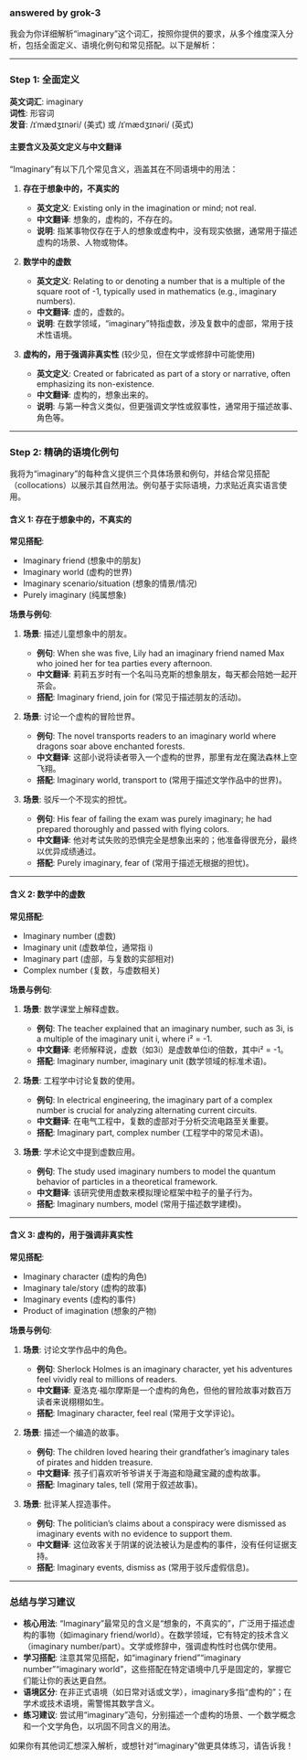### answered by grok-3
我会为你详细解析“imaginary”这个词汇，按照你提供的要求，从多个维度深入分析，包括全面定义、语境化例句和常见搭配。以下是解析：

---

### Step 1: 全面定义

**英文词汇**: imaginary  
**词性**: 形容词  
**发音**: /ɪˈmædʒɪnəri/ (美式) 或 /ɪˈmædʒɪnəri/ (英式)  

#### 主要含义及英文定义与中文翻译
“Imaginary”有以下几个常见含义，涵盖其在不同语境中的用法：

1. **存在于想象中的，不真实的**  
   - **英文定义**: Existing only in the imagination or mind; not real.  
   - **中文翻译**: 想象的，虚构的，不存在的。  
   - **说明**: 指某事物仅存在于人的想象或虚构中，没有现实依据，通常用于描述虚构的场景、人物或物体。  

2. **数学中的虚数**  
   - **英文定义**: Relating to or denoting a number that is a multiple of the square root of -1, typically used in mathematics (e.g., imaginary numbers).  
   - **中文翻译**: 虚的，虚数的。  
   - **说明**: 在数学领域，“imaginary”特指虚数，涉及复数中的虚部，常用于技术性语境。  

3. **虚构的，用于强调非真实性** (较少见，但在文学或修辞中可能使用)  
   - **英文定义**: Created or fabricated as part of a story or narrative, often emphasizing its non-existence.  
   - **中文翻译**: 虚构的，想象出来的。  
   - **说明**: 与第一种含义类似，但更强调文学性或叙事性，通常用于描述故事、角色等。  

---

### Step 2: 精确的语境化例句

我将为“imaginary”的每种含义提供三个具体场景和例句，并结合常见搭配（collocations）以展示其自然用法。例句基于实际语境，力求贴近真实语言使用。

#### 含义 1: 存在于想象中的，不真实的
**常见搭配**:  
- Imaginary friend (想象中的朋友)  
- Imaginary world (虚构的世界)  
- Imaginary scenario/situation (想象的情景/情况)  
- Purely imaginary (纯属想象)  

**场景与例句**:

1. **场景**: 描述儿童想象中的朋友。  
   - **例句**: When she was five, Lily had an imaginary friend named Max who joined her for tea parties every afternoon.  
   - **中文翻译**: 莉莉五岁时有一个名叫马克斯的想象朋友，每天都会陪她一起开茶会。  
   - **搭配**: Imaginary friend, join for (常见于描述朋友的活动)。  

2. **场景**: 讨论一个虚构的冒险世界。  
   - **例句**: The novel transports readers to an imaginary world where dragons soar above enchanted forests.  
   - **中文翻译**: 这部小说将读者带入一个虚构的世界，那里有龙在魔法森林上空飞翔。  
   - **搭配**: Imaginary world, transport to (常用于描述文学作品中的世界)。  

3. **场景**: 驳斥一个不现实的担忧。  
   - **例句**: His fear of failing the exam was purely imaginary; he had prepared thoroughly and passed with flying colors.  
   - **中文翻译**: 他对考试失败的恐惧完全是想象出来的；他准备得很充分，最终以优异成绩通过。  
   - **搭配**: Purely imaginary, fear of (常用于描述无根据的担忧)。  

---

#### 含义 2: 数学中的虚数
**常见搭配**:  
- Imaginary number (虚数)  
- Imaginary unit (虚数单位，通常指 i)  
- Imaginary part (虚部，与复数的实部相对)  
- Complex number (复数，与虚数相关)  

**场景与例句**:

1. **场景**: 数学课堂上解释虚数。  
   - **例句**: The teacher explained that an imaginary number, such as 3i, is a multiple of the imaginary unit i, where i² = -1.  
   - **中文翻译**: 老师解释说，虚数（如3i）是虚数单位i的倍数，其中i² = -1。  
   - **搭配**: Imaginary number, imaginary unit (数学领域的标准术语)。  

2. **场景**: 工程学中讨论复数的使用。  
   - **例句**: In electrical engineering, the imaginary part of a complex number is crucial for analyzing alternating current circuits.  
   - **中文翻译**: 在电气工程中，复数的虚部对于分析交流电路至关重要。  
   - **搭配**: Imaginary part, complex number (工程学中的常见术语)。  

3. **场景**: 学术论文中提到虚数应用。  
   - **例句**: The study used imaginary numbers to model the quantum behavior of particles in a theoretical framework.  
   - **中文翻译**: 该研究使用虚数来模拟理论框架中粒子的量子行为。  
   - **搭配**: Imaginary numbers, model (常用于描述数学建模)。  

---

#### 含义 3: 虚构的，用于强调非真实性
**常见搭配**:  
- Imaginary character (虚构的角色)  
- Imaginary tale/story (虚构的故事)  
- Imaginary events (虚构的事件)  
- Product of imagination (想象的产物)  

**场景与例句**:

1. **场景**: 讨论文学作品中的角色。  
   - **例句**: Sherlock Holmes is an imaginary character, yet his adventures feel vividly real to millions of readers.  
   - **中文翻译**: 夏洛克·福尔摩斯是一个虚构的角色，但他的冒险故事对数百万读者来说栩栩如生。  
   - **搭配**: Imaginary character, feel real (常用于文学评论)。  

2. **场景**: 描述一个编造的故事。  
   - **例句**: The children loved hearing their grandfather’s imaginary tales of pirates and hidden treasure.  
   - **中文翻译**: 孩子们喜欢听爷爷讲关于海盗和隐藏宝藏的虚构故事。  
   - **搭配**: Imaginary tales, tell (常用于叙述故事)。  

3. **场景**: 批评某人捏造事件。  
   - **例句**: The politician’s claims about a conspiracy were dismissed as imaginary events with no evidence to support them.  
   - **中文翻译**: 这位政客关于阴谋的说法被认为是虚构的事件，没有任何证据支持。  
   - **搭配**: Imaginary events, dismiss as (常用于驳斥虚假信息)。  

---

### 总结与学习建议
- **核心用法**: “Imaginary”最常见的含义是“想象的，不真实的”，广泛用于描述虚构的事物（如imaginary friend/world）。在数学领域，它有特定的技术含义（imaginary number/part）。文学或修辞中，强调虚构性时也偶尔使用。
- **学习搭配**: 注意其常见搭配，如“imaginary friend”“imaginary number”“imaginary world”，这些搭配在特定语境中几乎是固定的，掌握它们能让你的表达更自然。
- **语境区分**: 在非正式语境（如日常对话或文学），imaginary多指“虚构的”；在学术或技术语境，需警惕其数学含义。
- **练习建议**: 尝试用“imaginary”造句，分别描述一个虚构的场景、一个数学概念和一个文学角色，以巩固不同含义的用法。

如果你有其他词汇想深入解析，或想针对“imaginary”做更具体练习，请告诉我！